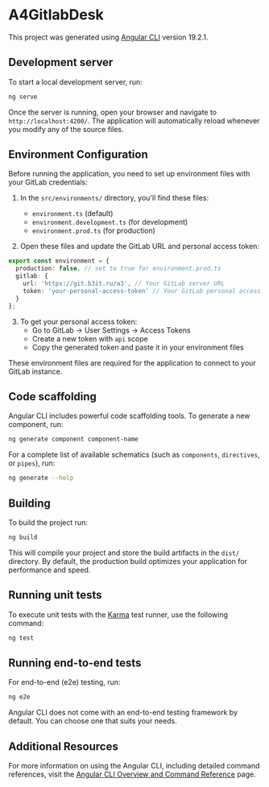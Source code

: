 # A4GitlabDesk

This project was generated using [Angular CLI](https://github.com/angular/angular-cli) version 19.2.1.

## Development server

To start a local development server, run:

```bash
ng serve
```

Once the server is running, open your browser and navigate to `http://localhost:4200/`. The application will automatically reload whenever you modify any of the source files.

## Environment Configuration

Before running the application, you need to set up environment files with your GitLab credentials:

1. In the `src/environments/` directory, you'll find these files:
   - `environment.ts` (default)
   - `environment.development.ts` (for development)
   - `environment.prod.ts` (for production)

2. Open these files and update the GitLab URL and personal access token:

```typescript
export const environment = {
  production: false, // set to true for environment.prod.ts
  gitlab: {
    url: 'https://git.b3it.ru/a3', // Your GitLab server URL
    token: 'your-personal-access-token' // Your GitLab personal access token
  }
};
```

3. To get your personal access token:
   - Go to GitLab → User Settings → Access Tokens
   - Create a new token with `api` scope
   - Copy the generated token and paste it in your environment files

These environment files are required for the application to connect to your GitLab instance.

## Code scaffolding

Angular CLI includes powerful code scaffolding tools. To generate a new component, run:

```bash
ng generate component component-name
```

For a complete list of available schematics (such as `components`, `directives`, or `pipes`), run:

```bash
ng generate --help
```

## Building

To build the project run:

```bash
ng build
```

This will compile your project and store the build artifacts in the `dist/` directory. By default, the production build optimizes your application for performance and speed.

## Running unit tests

To execute unit tests with the [Karma](https://karma-runner.github.io) test runner, use the following command:

```bash
ng test
```

## Running end-to-end tests

For end-to-end (e2e) testing, run:

```bash
ng e2e
```

Angular CLI does not come with an end-to-end testing framework by default. You can choose one that suits your needs.

## Additional Resources

For more information on using the Angular CLI, including detailed command references, visit the [Angular CLI Overview and Command Reference](https://angular.dev/tools/cli) page.
